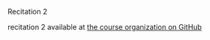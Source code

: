 
<div class="recitation">
<div class="column_date">
<p markdown="block">
Recitation  2<br>

</p>
</div>

<div class="column_recitation">
<p markdown="block">

recitation 2 available at [the course organization on GitHub](https://github.com/nyu-cs201-s20)

</p>
</div>

</div>
